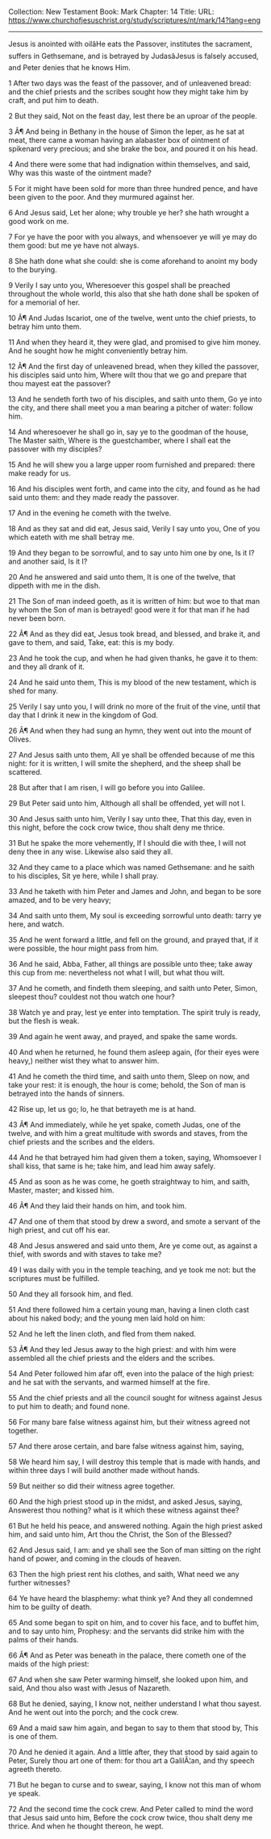 Collection: New Testament
Book: Mark
Chapter: 14
Title: 
URL: https://www.churchofjesuschrist.org/study/scriptures/nt/mark/14?lang=eng

---

Jesus is anointed with oilâHe eats the Passover, institutes the sacrament, suffers in Gethsemane, and is betrayed by JudasâJesus is falsely accused, and Peter denies that he knows Him.

1 After two days was the feast of the passover, and of unleavened bread: and the chief priests and the scribes sought how they might take him by craft, and put him to death.

2 But they said, Not on the feast day, lest there be an uproar of the people.

3 Â¶ And being in Bethany in the house of Simon the leper, as he sat at meat, there came a woman having an alabaster box of ointment of spikenard very precious; and she brake the box, and poured it on his head.

4 And there were some that had indignation within themselves, and said, Why was this waste of the ointment made?

5 For it might have been sold for more than three hundred pence, and have been given to the poor. And they murmured against her.

6 And Jesus said, Let her alone; why trouble ye her? she hath wrought a good work on me.

7 For ye have the poor with you always, and whensoever ye will ye may do them good: but me ye have not always.

8 She hath done what she could: she is come aforehand to anoint my body to the burying.

9 Verily I say unto you, Wheresoever this gospel shall be preached throughout the whole world, this also that she hath done shall be spoken of for a memorial of her.

10 Â¶ And Judas Iscariot, one of the twelve, went unto the chief priests, to betray him unto them.

11 And when they heard it, they were glad, and promised to give him money. And he sought how he might conveniently betray him.

12 Â¶ And the first day of unleavened bread, when they killed the passover, his disciples said unto him, Where wilt thou that we go and prepare that thou mayest eat the passover?

13 And he sendeth forth two of his disciples, and saith unto them, Go ye into the city, and there shall meet you a man bearing a pitcher of water: follow him.

14 And wheresoever he shall go in, say ye to the goodman of the house, The Master saith, Where is the guestchamber, where I shall eat the passover with my disciples?

15 And he will shew you a large upper room furnished and prepared: there make ready for us.

16 And his disciples went forth, and came into the city, and found as he had said unto them: and they made ready the passover.

17 And in the evening he cometh with the twelve.

18 And as they sat and did eat, Jesus said, Verily I say unto you, One of you which eateth with me shall betray me.

19 And they began to be sorrowful, and to say unto him one by one, Is it I? and another said, Is it I?

20 And he answered and said unto them, It is one of the twelve, that dippeth with me in the dish.

21 The Son of man indeed goeth, as it is written of him: but woe to that man by whom the Son of man is betrayed! good were it for that man if he had never been born.

22 Â¶ And as they did eat, Jesus took bread, and blessed, and brake it, and gave to them, and said, Take, eat: this is my body.

23 And he took the cup, and when he had given thanks, he gave it to them: and they all drank of it.

24 And he said unto them, This is my blood of the new testament, which is shed for many.

25 Verily I say unto you, I will drink no more of the fruit of the vine, until that day that I drink it new in the kingdom of God.

26 Â¶ And when they had sung an hymn, they went out into the mount of Olives.

27 And Jesus saith unto them, All ye shall be offended because of me this night: for it is written, I will smite the shepherd, and the sheep shall be scattered.

28 But after that I am risen, I will go before you into Galilee.

29 But Peter said unto him, Although all shall be offended, yet will not I.

30 And Jesus saith unto him, Verily I say unto thee, That this day, even in this night, before the cock crow twice, thou shalt deny me thrice.

31 But he spake the more vehemently, If I should die with thee, I will not deny thee in any wise. Likewise also said they all.

32 And they came to a place which was named Gethsemane: and he saith to his disciples, Sit ye here, while I shall pray.

33 And he taketh with him Peter and James and John, and began to be sore amazed, and to be very heavy;

34 And saith unto them, My soul is exceeding sorrowful unto death: tarry ye here, and watch.

35 And he went forward a little, and fell on the ground, and prayed that, if it were possible, the hour might pass from him.

36 And he said, Abba, Father, all things are possible unto thee; take away this cup from me: nevertheless not what I will, but what thou wilt.

37 And he cometh, and findeth them sleeping, and saith unto Peter, Simon, sleepest thou? couldest not thou watch one hour?

38 Watch ye and pray, lest ye enter into temptation. The spirit truly is ready, but the flesh is weak.

39 And again he went away, and prayed, and spake the same words.

40 And when he returned, he found them asleep again, (for their eyes were heavy,) neither wist they what to answer him.

41 And he cometh the third time, and saith unto them, Sleep on now, and take your rest: it is enough, the hour is come; behold, the Son of man is betrayed into the hands of sinners.

42 Rise up, let us go; lo, he that betrayeth me is at hand.

43 Â¶ And immediately, while he yet spake, cometh Judas, one of the twelve, and with him a great multitude with swords and staves, from the chief priests and the scribes and the elders.

44 And he that betrayed him had given them a token, saying, Whomsoever I shall kiss, that same is he; take him, and lead him away safely.

45 And as soon as he was come, he goeth straightway to him, and saith, Master, master; and kissed him.

46 Â¶ And they laid their hands on him, and took him.

47 And one of them that stood by drew a sword, and smote a servant of the high priest, and cut off his ear.

48 And Jesus answered and said unto them, Are ye come out, as against a thief, with swords and with staves to take me?

49 I was daily with you in the temple teaching, and ye took me not: but the scriptures must be fulfilled.

50 And they all forsook him, and fled.

51 And there followed him a certain young man, having a linen cloth cast about his naked body; and the young men laid hold on him:

52 And he left the linen cloth, and fled from them naked.

53 Â¶ And they led Jesus away to the high priest: and with him were assembled all the chief priests and the elders and the scribes.

54 And Peter followed him afar off, even into the palace of the high priest: and he sat with the servants, and warmed himself at the fire.

55 And the chief priests and all the council sought for witness against Jesus to put him to death; and found none.

56 For many bare false witness against him, but their witness agreed not together.

57 And there arose certain, and bare false witness against him, saying,

58 We heard him say, I will destroy this temple that is made with hands, and within three days I will build another made without hands.

59 But neither so did their witness agree together.

60 And the high priest stood up in the midst, and asked Jesus, saying, Answerest thou nothing? what is it which these witness against thee?

61 But he held his peace, and answered nothing. Again the high priest asked him, and said unto him, Art thou the Christ, the Son of the Blessed?

62 And Jesus said, I am: and ye shall see the Son of man sitting on the right hand of power, and coming in the clouds of heaven.

63 Then the high priest rent his clothes, and saith, What need we any further witnesses?

64 Ye have heard the blasphemy: what think ye? And they all condemned him to be guilty of death.

65 And some began to spit on him, and to cover his face, and to buffet him, and to say unto him, Prophesy: and the servants did strike him with the palms of their hands.

66 Â¶ And as Peter was beneath in the palace, there cometh one of the maids of the high priest:

67 And when she saw Peter warming himself, she looked upon him, and said, And thou also wast with Jesus of Nazareth.

68 But he denied, saying, I know not, neither understand I what thou sayest. And he went out into the porch; and the cock crew.

69 And a maid saw him again, and began to say to them that stood by, This is one of them.

70 And he denied it again. And a little after, they that stood by said again to Peter, Surely thou art one of them: for thou art a GalilÃ¦an, and thy speech agreeth thereto.

71 But he began to curse and to swear, saying, I know not this man of whom ye speak.

72 And the second time the cock crew. And Peter called to mind the word that Jesus said unto him, Before the cock crow twice, thou shalt deny me thrice. And when he thought thereon, he wept.
